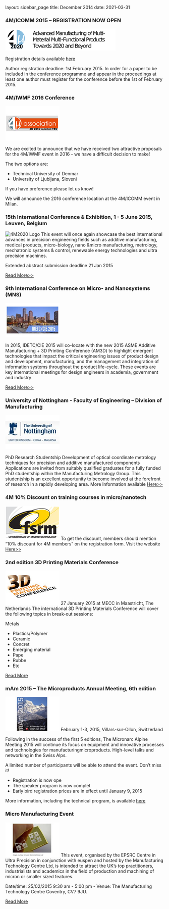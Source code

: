 layout: sidebar_page
title: December 2014
date: 2021-03-31

###  4M/ICOMM 2015 – REGISTRATION NOW OPEN


![4m2020logo](/images/4m2020logo.png)

Registration details available [here](/contents/Conference-Registration.html)

Author registration deadline: 1st February 2015. In order for a paper to be included in the conference programme and appear in the proceedings at least one author must register for the conference before the 1st of February 2015.

###  4M/IWMF 2016 Conference

![4M2020 2016 Logo](/images/2016-logo.jpg)


We are excited to announce that we have received two attractive proposals for the 4M/IWMF event in 2016 - we have a difficult decision to make!

The two options are:
<ul>
    <li>Technical University of Denmar</li>
    <li>University of Ljubljana, Sloveni</li>
</ul>

If you have preference please let us know!
 
We will announce the 2016 conference location at the 4M/ICOMM event in Milan.


###  15th International Conference & Exhibition, 1 - 5 June 2015, Leuven, Belgium

![4M2020 Logo](/images/euspen.jpg)
This event will once again showcase the best international advances in precision engineering fields such as additive manufacturing, medical products, micro-biology, nano &micro manufacturing, metrology, mechatronic systems & control, renewable energy technologies and ultra precision machines.

Extended abstract submission deadline 21 Jan 2015

[Read More>>](http://4m-association.us1.list-manage.com/track/click?u=4a3e2307c8444f1ffd4221249&id=996138f9de&e=c9b7331d9b)


###  9th International Conference on Micro- and Nanosystems (MNS)

![4M2020 Logo](/images/idetc-logo.jpg)

In 2015, IDETC/CIE 2015 will co-locate with the new 2015 ASME Additive Manufacturing + 3D Printing Conference (AM3D) to highlight emergent technologies that impact the critical engineering issues of product design and development, manufacturing, and the management and integration of information systems throughout the product life-cycle. These events are key international meetings for design engineers in academia, government and industry

[Read More>>](http://www.asmeconferences.org/IDETC2015/index.cfm)


###  University of Nottingham - Faculty of Engineering – Division of Manufacturing

![4M2020 Logo](/images/nottingham-logo.jpg)

PhD Research Studentship
Development of optical coordinate metrology techniques for precision and additive manufactured components
Applications are invited from suitably qualified graduates for a fully funded PhD studentship within the Manufacturing Metrology Group. This studentship is an excellent opportunity to become involved at the forefront of research in a rapidly developing area.
More Information available [Here>>](/contents/University-Nottingham-Faculty-Engineering-%E2%80%93-Division-Manufacturing)



###  4M 10% Discount on training courses in micro/nanotech

![4M2020 Logo](/images/fsrm.jpg)
To get the discount, members should mention “10% discount for 4M members” on the registration form.
Visit the website [Here>>](http://www.fsrm.ch/doc/c69.php?lang=e)


###  2nd edition 3D Printing Materials Conference

![4M2020 Logo](/images/3d-printing.jpg)
27 January 2015 at MECC in Maastricht, The Netherlands
The international 3D Printing Materials Conference will cover the following topics in break-out sessions:

Metals
<ul>
    <li>Plastics/Polymer</li>
    <li>Ceramic</li>
    <li>Concret</li>
    <li>Emerging material</li>
    <li>Pape</li>
    <li>Rubbe</li>
    <li>Etc</li>
 </ul>
 
[Read More](http://4m-association.us1.list-manage.com/track/click?u=4a3e2307c8444f1ffd4221249&id=4405f1bfb2&e=c9b7331d9b)


###  mAm 2015 – The Microproducts Annual Meeting, 6th edition

![4M2020 Logo](/images/mam-2015.jpg)
February 1-3, 2015, Villars-sur-Ollon, Switzerland

Following in the success of the first 5 editions, The Micronarc Alpine Meeting 2015 will continue its focus on equipment and innovative processes and technologies for manufacturingmicroproducts. High-level talks and networking in the Swiss Alps.


A limited number of participants will be able to attend the event. Don’t miss it!
<ul>
    <li>Registration is now ope</li>
    <li>The speaker program is now complet</li>
    <li>Early bird registration prices are in effect until January 9, 2015</li>
</ul>

More information, including the technical program, is available 
[here](http://www.mam2015.ch) 


###  Micro Manufacturing Event

![4M2020 Logo](/images/mm-event.jpg)
This event, organised by the EPSRC Centre in Ultra Precision in conjunction with euspen and hosted by the Manufacturing Technology Centre Ltd, is intended to attract the UK’s top practitioners, industrialists and academics in the field of production and machining of micron or smaller sized features.

Date/time:  25/02/2015   9:30 am - 5:00 pm - Venue:  The Manufacturing Technology Centre Coventry, CV7 9JU.

[Read More](http://www.ultraprecision.org/news/events/micro-manufacturing-2/)
